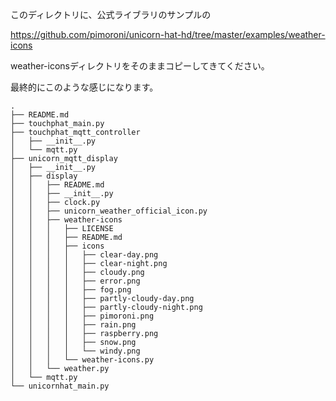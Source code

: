 
このディレクトリに、公式ライブラリのサンプルの

https://github.com/pimoroni/unicorn-hat-hd/tree/master/examples/weather-icons

weather-iconsディレクトリをそのままコピーしてきてください。

最終的にこのような感じになります。

```
.
├── README.md
├── touchphat_main.py
├── touchphat_mqtt_controller
│   ├── __init__.py
│   └── mqtt.py
├── unicorn_mqtt_display
│   ├── __init__.py
│   ├── display
│   │   ├── README.md
│   │   ├── __init__.py
│   │   ├── clock.py
│   │   ├── unicorn_weather_official_icon.py
│   │   ├── weather-icons
│   │   │   ├── LICENSE
│   │   │   ├── README.md
│   │   │   ├── icons
│   │   │   │   ├── clear-day.png
│   │   │   │   ├── clear-night.png
│   │   │   │   ├── cloudy.png
│   │   │   │   ├── error.png
│   │   │   │   ├── fog.png
│   │   │   │   ├── partly-cloudy-day.png
│   │   │   │   ├── partly-cloudy-night.png
│   │   │   │   ├── pimoroni.png
│   │   │   │   ├── rain.png
│   │   │   │   ├── raspberry.png
│   │   │   │   ├── snow.png
│   │   │   │   └── windy.png
│   │   │   └── weather-icons.py
│   │   └── weather.py
│   └── mqtt.py
└── unicornhat_main.py

```
